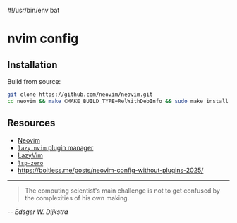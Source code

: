 #!/usr/bin/env bat
# nvim config

## Installation

Build from source:

```sh
git clone https://github.com/neovim/neovim.git
cd neovim && make CMAKE_BUILD_TYPE=RelWithDebInfo && sudo make install
```

## Resources

- [Neovim](https://neovim.io/)
- [`lazy.nvim` plugin manager](https://lazy.folke.io/)
- [LazyVim](https://www.lazyvim.org)
- [`lsp-zero`](https://lsp-zero.netlify.app/docs/)
- <https://boltless.me/posts/neovim-config-without-plugins-2025/>

---

> The computing scientist's main challenge is not to get confused
> by the complexities of his own making.

-- _Edsger W. Dijkstra_
